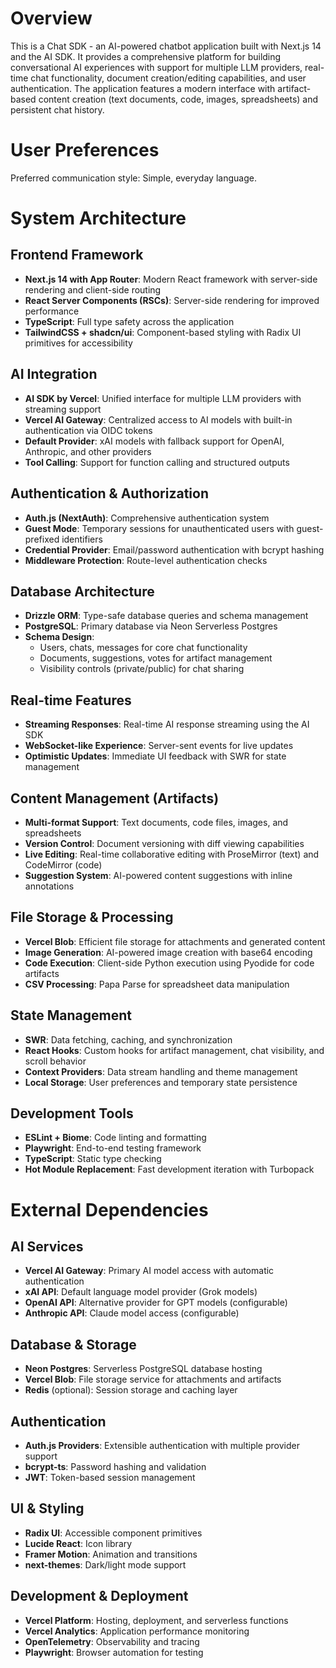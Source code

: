 # Overview

This is a Chat SDK - an AI-powered chatbot application built with Next.js 14 and the AI SDK. It provides a comprehensive platform for building conversational AI experiences with support for multiple LLM providers, real-time chat functionality, document creation/editing capabilities, and user authentication. The application features a modern interface with artifact-based content creation (text documents, code, images, spreadsheets) and persistent chat history.

# User Preferences

Preferred communication style: Simple, everyday language.

# System Architecture

## Frontend Framework
- **Next.js 14 with App Router**: Modern React framework with server-side rendering and client-side routing
- **React Server Components (RSCs)**: Server-side rendering for improved performance
- **TypeScript**: Full type safety across the application
- **TailwindCSS + shadcn/ui**: Component-based styling with Radix UI primitives for accessibility

## AI Integration
- **AI SDK by Vercel**: Unified interface for multiple LLM providers with streaming support
- **Vercel AI Gateway**: Centralized access to AI models with built-in authentication via OIDC tokens
- **Default Provider**: xAI models with fallback support for OpenAI, Anthropic, and other providers
- **Tool Calling**: Support for function calling and structured outputs

## Authentication & Authorization
- **Auth.js (NextAuth)**: Comprehensive authentication system
- **Guest Mode**: Temporary sessions for unauthenticated users with guest- prefixed identifiers
- **Credential Provider**: Email/password authentication with bcrypt hashing
- **Middleware Protection**: Route-level authentication checks

## Database Architecture
- **Drizzle ORM**: Type-safe database queries and schema management
- **PostgreSQL**: Primary database via Neon Serverless Postgres
- **Schema Design**: 
  - Users, chats, messages for core chat functionality
  - Documents, suggestions, votes for artifact management
  - Visibility controls (private/public) for chat sharing

## Real-time Features
- **Streaming Responses**: Real-time AI response streaming using the AI SDK
- **WebSocket-like Experience**: Server-sent events for live updates
- **Optimistic Updates**: Immediate UI feedback with SWR for state management

## Content Management (Artifacts)
- **Multi-format Support**: Text documents, code files, images, and spreadsheets
- **Version Control**: Document versioning with diff viewing capabilities
- **Live Editing**: Real-time collaborative editing with ProseMirror (text) and CodeMirror (code)
- **Suggestion System**: AI-powered content suggestions with inline annotations

## File Storage & Processing
- **Vercel Blob**: Efficient file storage for attachments and generated content
- **Image Generation**: AI-powered image creation with base64 encoding
- **Code Execution**: Client-side Python execution using Pyodide for code artifacts
- **CSV Processing**: Papa Parse for spreadsheet data manipulation

## State Management
- **SWR**: Data fetching, caching, and synchronization
- **React Hooks**: Custom hooks for artifact management, chat visibility, and scroll behavior
- **Context Providers**: Data stream handling and theme management
- **Local Storage**: User preferences and temporary state persistence

## Development Tools
- **ESLint + Biome**: Code linting and formatting
- **Playwright**: End-to-end testing framework
- **TypeScript**: Static type checking
- **Hot Module Replacement**: Fast development iteration with Turbopack

# External Dependencies

## AI Services
- **Vercel AI Gateway**: Primary AI model access with automatic authentication
- **xAI API**: Default language model provider (Grok models)
- **OpenAI API**: Alternative provider for GPT models (configurable)
- **Anthropic API**: Claude model access (configurable)

## Database & Storage
- **Neon Postgres**: Serverless PostgreSQL database hosting
- **Vercel Blob**: File storage service for attachments and artifacts
- **Redis** (optional): Session storage and caching layer

## Authentication
- **Auth.js Providers**: Extensible authentication with multiple provider support
- **bcrypt-ts**: Password hashing and validation
- **JWT**: Token-based session management

## UI & Styling
- **Radix UI**: Accessible component primitives
- **Lucide React**: Icon library
- **Framer Motion**: Animation and transitions
- **next-themes**: Dark/light mode support

## Development & Deployment
- **Vercel Platform**: Hosting, deployment, and serverless functions
- **Vercel Analytics**: Application performance monitoring
- **OpenTelemetry**: Observability and tracing
- **Playwright**: Browser automation for testing